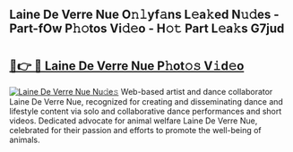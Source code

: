 ## Laine De Verre Nue O𝚗𝚕yf𝚊ns L𝚎a𝚔ed N𝚞𝚍es - Part-fOw P𝚑𝚘tos Vi𝚍𝚎o - H𝚘𝚝 Part L𝚎a𝚔s G7jud

# <h2><a href="http://kfca5i.oniu.top/?m=Laine+De+Verre+Nue">🔗👉 🔴 Laine De Verre Nue P𝚑ot𝚘𝚜 V𝚒d𝚎o</a></h2>

[![Laine De Verre Nue Nu𝚍e𝚜](https://i.imgur.com/0qMVB7G.gif)](http://kfca5i.oniu.top/?m=Laine+De+Verre+Nue)
Web-based artist and dance collaborator Laine De Verre Nue, recognized for creating and disseminating dance and lifestyle content via solo and collaborative dance performances and short videos. Dedicated advocate for animal welfare Laine De Verre Nue, celebrated for their passion and efforts to promote the well-being of animals.  
